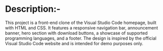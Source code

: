 # Description:-
This project is a front-end clone of the Visual Studio Code homepage, built with HTML and CSS. It features a responsive navigation bar, announcement banner, hero section with download buttons, a showcase of supported programming languages, and a footer. The design is inspired by the official Visual Studio Code website and is intended for demo purposes only.
